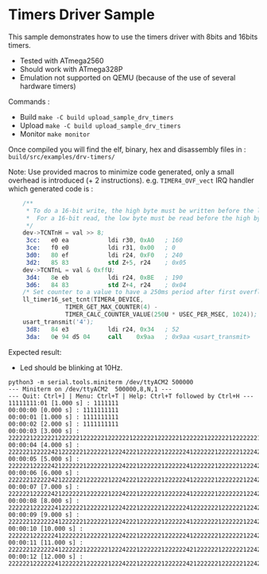 # Timers Driver Sample

This sample demonstrates how to use the timers driver with 8bits and 16bits timers.

- Tested with ATmega2560
- Should work with ATmega328P
- Emulation not supported on QEMU (because of the use of several hardware timers)

Commands :
- Build `make -C build upload_sample_drv_timers`
- Upload `make -C build upload_sample_drv_timers`
- Monitor `make monitor`

Once compiled you will find the elf, binary, hex and disassembly files in : `build/src/examples/drv-timers/`

Note:
Use provided macros to minimize code generated, only a small overhead is introduced (+ 2 instructions). e.g. `TIMER4_OVF_vect` IRQ handler which generated code is :
```S
	/**
	 * To do a 16-bit write, the high byte must be written before the low byte.
	 *  For a 16-bit read, the low byte must be read before the high byte.
	 */
	dev->TCNTnH = val >> 8;
     3cc:	e0 ea       	ldi	r30, 0xA0	; 160
     3ce:	f0 e0       	ldi	r31, 0x00	; 0
     3d0:	80 ef       	ldi	r24, 0xF0	; 240
     3d2:	85 83       	std	Z+5, r24	; 0x05
	dev->TCNTnL = val & 0xffU;
     3d4:	8e eb       	ldi	r24, 0xBE	; 190
     3d6:	84 83       	std	Z+4, r24	; 0x04
	/* Set counter to a value to have a 250ms period after first overflow */
	ll_timer16_set_tcnt(TIMER4_DEVICE,
			    TIMER_GET_MAX_COUNTER(4) -
			    TIMER_CALC_COUNTER_VALUE(250U * USEC_PER_MSEC, 1024));
	usart_transmit('4');
     3d8:	84 e3       	ldi	r24, 0x34	; 52
     3da:	0e 94 d5 04 	call	0x9aa	; 0x9aa <usart_transmit>
```

Expected result:

- Led should be blinking at 10Hz.

```
python3 -m serial.tools.miniterm /dev/ttyACM2 500000
--- Miniterm on /dev/ttyACM2  500000,8,N,1 ---
--- Quit: Ctrl+] | Menu: Ctrl+T | Help: Ctrl+T followed by Ctrl+H ---
11111111:01 [1.000 s] : 1111111
00:00:00 [0.000 s] : 1111111111
00:00:01 [1.000 s] : 1111111111
00:00:02 [2.000 s] : 1111111111
00:00:03 [3.000 s] : 22222212222221222222122222212222221222222122222212222221222222122222221
00:00:04 [4.000 s] : 222222122222421222222122222212224222122222212222224122222212222221222422221
00:00:05 [5.000 s] : 222222122222421222222122222212224222122222212222224122222212222221222422221
00:00:06 [6.000 s] : 222222122222421222222122222212224222122222212222224122222212222222122422221
00:00:07 [7.000 s] : 222222122222421222222122222212224222122222212222224122222212222222122422221
00:00:08 [8.000 s] : 222222122222241222222122222212224222122222212222224122222221222222122422221
00:00:09 [9.000 s] : 222222122222241222222122222212224222122222212222224122222221222222122422221
00:00:10 [10.000 s] : 222222122222241222222122222212224222122222212222224122222221222222122422221
00:00:11 [11.000 s] : 222222122222241222222122222212224222122222212222224212222221222222122422221
00:00:12 [12.000 s] : 222222122222241222222122222212224222122222212222224212222221222222122422221
```